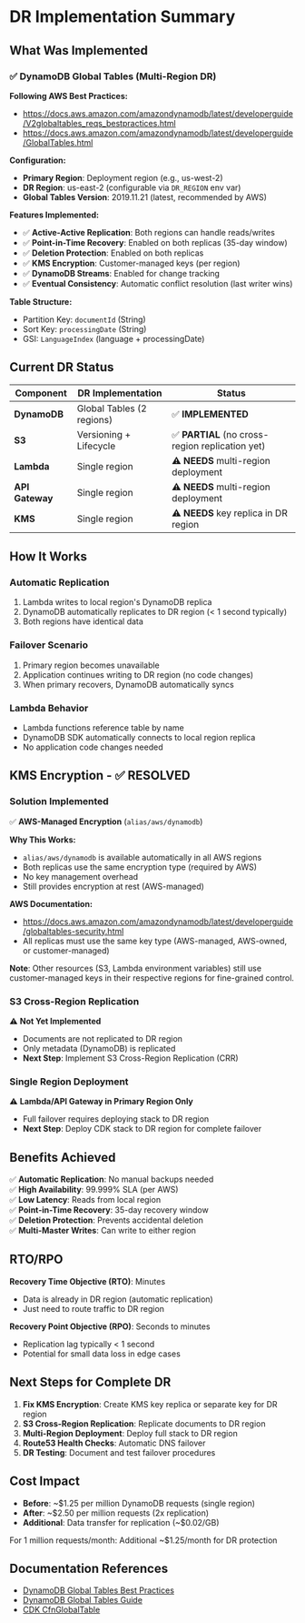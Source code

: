 # DR Implementation Summary

## What Was Implemented

### ✅ DynamoDB Global Tables (Multi-Region DR)

**Following AWS Best Practices:**
- https://docs.aws.amazon.com/amazondynamodb/latest/developerguide/V2globaltables_reqs_bestpractices.html
- https://docs.aws.amazon.com/amazondynamodb/latest/developerguide/GlobalTables.html

**Configuration:**
- **Primary Region**: Deployment region (e.g., us-west-2)
- **DR Region**: us-east-2 (configurable via `DR_REGION` env var)
- **Global Tables Version**: 2019.11.21 (latest, recommended by AWS)

**Features Implemented:**
- ✅ **Active-Active Replication**: Both regions can handle reads/writes
- ✅ **Point-in-Time Recovery**: Enabled on both replicas (35-day window)
- ✅ **Deletion Protection**: Enabled on both replicas
- ✅ **KMS Encryption**: Customer-managed keys (per region)
- ✅ **DynamoDB Streams**: Enabled for change tracking
- ✅ **Eventual Consistency**: Automatic conflict resolution (last writer wins)

**Table Structure:**
- Partition Key: `documentId` (String)
- Sort Key: `processingDate` (String)
- GSI: `LanguageIndex` (language + processingDate)

## Current DR Status

| Component | DR Implementation | Status |
|-----------|-------------------|--------|
| **DynamoDB** | Global Tables (2 regions) | ✅ **IMPLEMENTED** |
| **S3** | Versioning + Lifecycle | ✅ **PARTIAL** (no cross-region replication yet) |
| **Lambda** | Single region | ⚠️ **NEEDS** multi-region deployment |
| **API Gateway** | Single region | ⚠️ **NEEDS** multi-region deployment |
| **KMS** | Single region | ⚠️ **NEEDS** key replica in DR region |

## How It Works

### Automatic Replication
1. Lambda writes to local region's DynamoDB replica
2. DynamoDB automatically replicates to DR region (< 1 second typically)
3. Both regions have identical data

### Failover Scenario
1. Primary region becomes unavailable
2. Application continues writing to DR region (no code changes)
3. When primary recovers, DynamoDB automatically syncs

### Lambda Behavior
- Lambda functions reference table by name
- DynamoDB SDK automatically connects to local region replica
- No application code changes needed

## KMS Encryption - ✅ RESOLVED

### Solution Implemented
✅ **AWS-Managed Encryption** (`alias/aws/dynamodb`)

**Why This Works:**
- `alias/aws/dynamodb` is available automatically in all AWS regions
- Both replicas use the same encryption type (required by AWS)
- No key management overhead
- Still provides encryption at rest (AWS-managed)

**AWS Documentation:**
- https://docs.aws.amazon.com/amazondynamodb/latest/developerguide/globaltables-security.html
- All replicas must use the same key type (AWS-managed, AWS-owned, or customer-managed)

**Note**: Other resources (S3, Lambda environment variables) still use customer-managed keys in their respective regions for fine-grained control.

### S3 Cross-Region Replication
⚠️ **Not Yet Implemented**
- Documents are not replicated to DR region
- Only metadata (DynamoDB) is replicated
- **Next Step**: Implement S3 Cross-Region Replication (CRR)

### Single Region Deployment
⚠️ **Lambda/API Gateway in Primary Region Only**
- Full failover requires deploying stack to DR region
- **Next Step**: Deploy CDK stack to DR region for complete failover

## Benefits Achieved

✅ **Automatic Replication**: No manual backups needed  
✅ **High Availability**: 99.999% SLA (per AWS)  
✅ **Low Latency**: Reads from local region  
✅ **Point-in-Time Recovery**: 35-day recovery window  
✅ **Deletion Protection**: Prevents accidental deletion  
✅ **Multi-Master Writes**: Can write to either region  

## RTO/RPO

**Recovery Time Objective (RTO)**: Minutes
- Data is already in DR region (automatic replication)
- Just need to route traffic to DR region

**Recovery Point Objective (RPO)**: Seconds to minutes
- Replication lag typically < 1 second
- Potential for small data loss in edge cases

## Next Steps for Complete DR

1. **Fix KMS Encryption**: Create KMS key replica or separate key for DR region
2. **S3 Cross-Region Replication**: Replicate documents to DR region
3. **Multi-Region Deployment**: Deploy full stack to DR region
4. **Route53 Health Checks**: Automatic DNS failover
5. **DR Testing**: Document and test failover procedures

## Cost Impact

- **Before**: ~$1.25 per million DynamoDB requests (single region)
- **After**: ~$2.50 per million requests (2x replication)
- **Additional**: Data transfer for replication (~$0.02/GB)

For 1 million requests/month: Additional ~$1.25/month for DR protection

## Documentation References

- [DynamoDB Global Tables Best Practices](https://docs.aws.amazon.com/amazondynamodb/latest/developerguide/V2globaltables_reqs_bestpractices.html)
- [DynamoDB Global Tables Guide](https://docs.aws.amazon.com/amazondynamodb/latest/developerguide/GlobalTables.html)
- [CDK CfnGlobalTable](https://docs.aws.amazon.com/cdk/api/v2/docs/aws-cdk-lib.aws_dynamodb.CfnGlobalTable.html)

